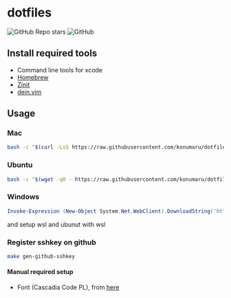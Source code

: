 # dotfiles

![GitHub Repo stars](https://img.shields.io/github/stars/konumaru/dotfiles?style=social)
![GitHub](https://img.shields.io/github/license/konumaru/dotfiles?style=flat-square)

## Install required tools

- Command line tools for xcode
- [Homebrew](https://brew.sh/index_ja)
- [Zinit](https://github.com/zdharma/zinit)
- [dein.vim](https://github.com/Shougo/dein.vim)

## Usage

### Mac

```sh
bash -c "$(curl -LsS https://raw.githubusercontent.com/konumaru/dotfiles/main/bin/install.sh)"
```

### Ubuntu

```sh
bash -c "$(wget -qO - https://raw.githubusercontent.com/konumaru/dotfiles/main/bin/install.sh)"
```

### Windows

```ps1
Invoke-Expression (New-Object System.Net.WebClient).DownloadString('https://raw.githubusercontent.com/konumaru/dotfiles/main/bin/install.ps1')
```

and setup wsl and ubunut with wsl

### Register sshkey on github

```sh
make gen-github-sshkey
```

#### Manual required setup

- Font (Cascadia Code PL), from [here](!https://github.com/microsoft/cascadia-code/releases)

